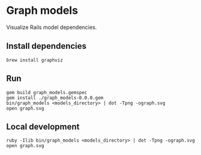 # Graph models

Visualize Rails model dependencies.

## Install dependencies

```shell
brew install graphviz
```

## Run

```shell
gem build graph_models.gemspec
gem install ./graph_models-0.0.0.gem
bin/graph_models <models_directory> | dot -Tpng -ograph.svg
open graph.svg
```


## Local development

```shell
ruby -Ilib bin/graph_models <models_directory> | dot -Tpng -ograph.svg
open graph.svg
```
